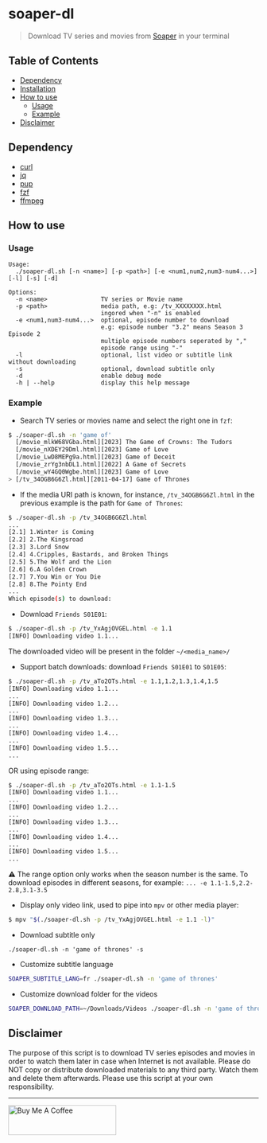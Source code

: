 # soaper-dl

> Download TV series and movies from [Soaper](https://soaper.tv/) in your terminal

## Table of Contents

- [Dependency](#dependency)
- [Installation](#installation)
- [How to use](#how-to-use)
  - [Usage](#usage)
  - [Example](#example)
- [Disclaimer](#disclaimer)

## Dependency

- [curl](https://curl.haxx.se/download.html)
- [jq](https://stedolan.github.io/jq/)
- [pup](https://github.com/EricChiang/pup)
- [fzf](https://github.com/junegunn/fzf)
- [ffmpeg](https://ffmpeg.org/download.html)

## How to use

### Usage

```
Usage:
  ./soaper-dl.sh [-n <name>] [-p <path>] [-e <num1,num2,num3-num4...>] [-l] [-s] [-d]

Options:
  -n <name>               TV series or Movie name
  -p <path>               media path, e.g: /tv_XXXXXXXX.html
                          ingored when "-n" is enabled
  -e <num1,num3-num4...>  optional, episode number to download
                          e.g: episode number "3.2" means Season 3 Episode 2
                          multiple episode numbers seperated by ","
                          episode range using "-"
  -l                      optional, list video or subtitle link without downloading
  -s                      optional, download subtitle only
  -d                      enable debug mode
  -h | --help             display this help message
```

### Example

- Search TV series or movies name and select the right one in `fzf`:

```bash
$ ./soaper-dl.sh -n 'game of'
  [/movie_mlkW68VGba.html][2023] The Game of Crowns: The Tudors
  [/movie_nXDEY29Dml.html][2023] Game of Love
  [/movie_LwD8MEPg9a.html][2023] Game of Deceit
  [/movie_zrYg3nbDL1.html][2022] A Game of Secrets
  [/movie_wY4GQ0Wgbe.html][2023] Game of Love
> [/tv_34OGB6G6Zl.html][2011-04-17] Game of Thrones
```

- If the media URI path is known, for instance, `/tv_34OGB6G6Zl.html` in the previous example is the path for `Game of Thrones`:

```bash
$ ./soaper-dl.sh -p /tv_34OGB6G6Zl.html
...
[2.1] 1.Winter is Coming
[2.2] 2.The Kingsroad
[2.3] 3.Lord Snow
[2.4] 4.Cripples, Bastards, and Broken Things
[2.5] 5.The Wolf and the Lion
[2.6] 6.A Golden Crown
[2.7] 7.You Win or You Die
[2.8] 8.The Pointy End
...
Which episode(s) to download:
```

- Download `Friends S01E01`:

```bash
$ ./soaper-dl.sh -p /tv_YxAgjOVGEL.html -e 1.1
[INFO] Downloading video 1.1...
```

The downloaded video will be present in the folder `~/<media_name>/`

- Support batch downloads: download `Friends S01E01` to `S01E05`:

```bash
$ ./soaper-dl.sh -p /tv_aTo2OTs.html -e 1.1,1.2,1.3,1.4,1.5
[INFO] Downloading video 1.1...
...
[INFO] Downloading video 1.2...
...
[INFO] Downloading video 1.3...
...
[INFO] Downloading video 1.4...
...
[INFO] Downloading video 1.5...
...
```

OR using episode range:

```bash
$ ./soaper-dl.sh -p /tv_aTo2OTs.html -e 1.1-1.5
[INFO] Downloading video 1.1...
...
[INFO] Downloading video 1.2...
...
[INFO] Downloading video 1.3...
...
[INFO] Downloading video 1.4...
...
[INFO] Downloading video 1.5...
...
```

:warning: The range option only works when the season number is the same. To download episodes in different seasons, for example: `... -e 1.1-1.5,2.2-2.8,3.1-3.5`

- Display only video link, used to pipe into `mpv` or other media player:

```bash
$ mpv "$(./soaper-dl.sh -p /tv_YxAgjOVGEL.html -e 1.1 -l)"
```

- Download subtitle only

```
./soaper-dl.sh -n 'game of thrones' -s
```

- Customize subtitle language

```bash
SOAPER_SUBTITLE_LANG=fr ./soaper-dl.sh -n 'game of thrones'
```

- Customize download folder for the videos

```bash
SOAPER_DOWNLOAD_PATH=~/Downloads/Videos ./soaper-dl.sh -n 'game of thrones'
```

## Disclaimer

The purpose of this script is to download TV series episodes and movies in order to watch them later in case when Internet is not available. Please do NOT copy or distribute downloaded materials to any third party. Watch them and delete them afterwards. Please use this script at your own responsibility.

---

<a href="https://www.buymeacoffee.com/kevcui" target="_blank"><img src="https://cdn.buymeacoffee.com/buttons/v2/default-orange.png" alt="Buy Me A Coffee" height="60px" width="217px"></a>
